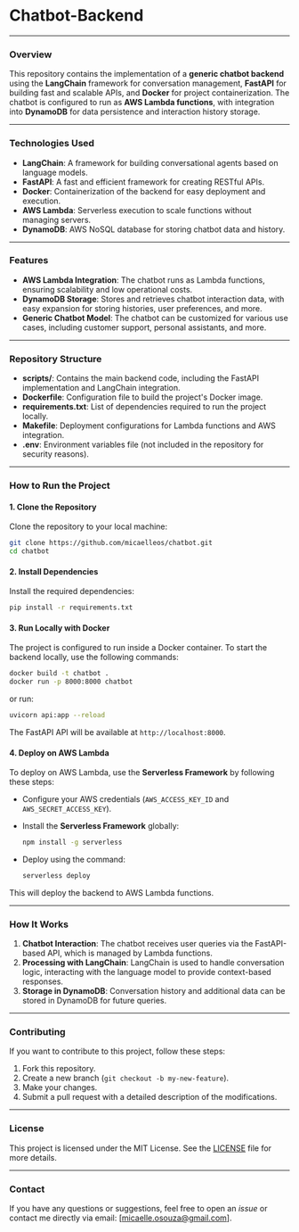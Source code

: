 # **Chatbot-Backend**
---

### **Overview**  

This repository contains the implementation of a **generic chatbot backend** using the **LangChain** framework for conversation management, **FastAPI** for building fast and scalable APIs, and **Docker** for project containerization. The chatbot is configured to run as **AWS Lambda functions**, with integration into **DynamoDB** for data persistence and interaction history storage.  

---

### **Technologies Used**  

- **LangChain**: A framework for building conversational agents based on language models.  
- **FastAPI**: A fast and efficient framework for creating RESTful APIs.  
- **Docker**: Containerization of the backend for easy deployment and execution.  
- **AWS Lambda**: Serverless execution to scale functions without managing servers.  
- **DynamoDB**: AWS NoSQL database for storing chatbot data and history.  

---

### **Features**  

- **AWS Lambda Integration**: The chatbot runs as Lambda functions, ensuring scalability and low operational costs.  
- **DynamoDB Storage**: Stores and retrieves chatbot interaction data, with easy expansion for storing histories, user preferences, and more.  
- **Generic Chatbot Model**: The chatbot can be customized for various use cases, including customer support, personal assistants, and more.  

---

### **Repository Structure**  

- **scripts/**: Contains the main backend code, including the FastAPI implementation and LangChain integration.  
- **Dockerfile**: Configuration file to build the project's Docker image.  
- **requirements.txt**: List of dependencies required to run the project locally.  
- **Makefile**: Deployment configurations for Lambda functions and AWS integration.  
- **.env**: Environment variables file (not included in the repository for security reasons).  

---

### **How to Run the Project**  

#### 1. **Clone the Repository**  

Clone the repository to your local machine:  

```bash
git clone https://github.com/micaelleos/chatbot.git
cd chatbot
```  

#### 2. **Install Dependencies**  

Install the required dependencies:  

```bash
pip install -r requirements.txt
```  

#### 3. **Run Locally with Docker**  

The project is configured to run inside a Docker container. To start the backend locally, use the following commands:  

```bash
docker build -t chatbot .
docker run -p 8000:8000 chatbot
```  
or run:  

```bash
uvicorn api:app --reload
```  

The FastAPI API will be available at `http://localhost:8000`.  

#### 4. **Deploy on AWS Lambda**  

To deploy on AWS Lambda, use the **Serverless Framework** by following these steps:  

- Configure your AWS credentials (`AWS_ACCESS_KEY_ID` and `AWS_SECRET_ACCESS_KEY`).  
- Install the **Serverless Framework** globally:  

  ```bash
  npm install -g serverless
  ```  

- Deploy using the command:  

  ```bash
  serverless deploy
  ```  

This will deploy the backend to AWS Lambda functions.  

---

### **How It Works**  

1. **Chatbot Interaction**: The chatbot receives user queries via the FastAPI-based API, which is managed by Lambda functions.  
2. **Processing with LangChain**: LangChain is used to handle conversation logic, interacting with the language model to provide context-based responses.  
3. **Storage in DynamoDB**: Conversation history and additional data can be stored in DynamoDB for future queries.  

---

### **Contributing**  

If you want to contribute to this project, follow these steps:  

1. Fork this repository.  
2. Create a new branch (`git checkout -b my-new-feature`).  
3. Make your changes.  
4. Submit a pull request with a detailed description of the modifications.  

---

### **License**  

This project is licensed under the MIT License. See the [LICENSE](LICENSE) file for more details.  

---

### **Contact**  

If you have any questions or suggestions, feel free to open an *issue* or contact me directly via email: [micaelle.osouza@gmail.com].  
